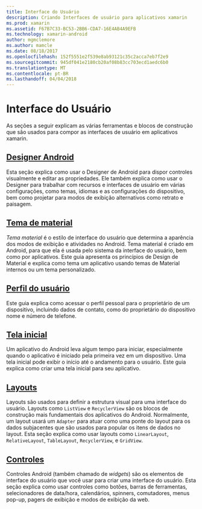 ```yaml
---
title: Interface do Usuário
description: Criando Interfaces de usuário para aplicativos xamarin
ms.prod: xamarin
ms.assetid: F67B7C33-BC53-2BB6-CDA7-16E4AB4A9EFB
ms.technology: xamarin-android
author: mgmclemore
ms.author: mamcle
ms.date: 08/18/2017
ms.openlocfilehash: 152f5551e2f539e8ab93121c35c2acca7eb7f2e9
ms.sourcegitcommit: 945df041e2180cb20af08b83cc703ecd1aedc6b0
ms.translationtype: MT
ms.contentlocale: pt-BR
ms.lasthandoff: 04/04/2018
---
```

# <a name="user-interface"></a>Interface do Usuário

As seções a seguir explicam as várias ferramentas e blocos de construção que são usados para compor as interfaces de usuário em aplicativos xamarin.

## <a name="android-designerandroiduser-interfaceandroid-designerindexmd"></a>[Designer Android](~/android/user-interface/android-designer/index.md)

Esta seção explica como usar o Designer de Android para dispor controles visualmente e editar as propriedades. Ele também explica como usar o Designer para trabalhar com recursos e interfaces de usuário em várias configurações, como temas, idiomas e as configurações do dispositivo, bem como projetar para modos de exibição alternativos como retrato e paisagem.

## <a name="material-themeandroiduser-interfacematerial-thememd"></a>[Tema de material](~/android/user-interface/material-theme.md)

*Tema material* é o estilo de interface do usuário que determina a aparência dos modos de exibição e atividades no Android. Tema material é criado em Android, para que ela é usada pelo sistema da interface do usuário, bem como por aplicativos. Este guia apresenta os princípios de Design de Material e explica como tema um aplicativo usando temas de Material internos ou um tema personalizado.

## <a name="user-profileandroiduser-interfaceuser-profilemd"></a>[Perfil do usuário](~/android/user-interface/user-profile.md)

Este guia explica como acessar o perfil pessoal para o proprietário de um dispositivo, incluindo dados de contato, como do proprietário do dispositivo nome e número de telefone.

## <a name="splash-screenandroiduser-interfacesplash-screenmd"></a>[Tela inicial](~/android/user-interface/splash-screen.md)

Um aplicativo do Android leva algum tempo para iniciar, especialmente quando o aplicativo é iniciado pela primeira vez em um dispositivo. Uma tela inicial pode exibir o início até o andamento para o usuário. Este guia explica como criar uma tela inicial para seu aplicativo.

## <a name="layoutsandroiduser-interfacelayoutsindexmd"></a>[Layouts](~/android/user-interface/layouts/index.md)

Layouts são usados para definir a estrutura visual para uma interface do usuário.
Layouts como `ListView` e `RecyclerView` são os blocos de construção mais fundamentais dos aplicativos do Android. Normalmente, um layout usará um `Adapter` para atuar como uma ponte do layout para os dados subjacentes que são usados para popular os itens de dados no layout. Esta seção explica como usar layouts como `LinearLayout`, `RelativeLayout`, `TableLayout`, `RecyclerView`, e `GridView`.

## <a name="controlsandroiduser-interfacecontrolsindexmd"></a>[Controles](~/android/user-interface/controls/index.md)

Controles Android (também chamado de *widgets*) são os elementos de interface do usuário que você usar para criar uma interface do usuário. Esta seção explica como usar controles como botões, barras de ferramentas, selecionadores de data/hora, calendários, spinners, comutadores, menus pop-up, pagers de exibição e modos de exibição da web.

